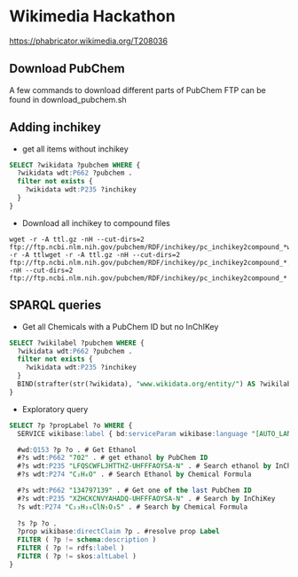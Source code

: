 # Wikimedia Hackathon

https://phabricator.wikimedia.org/T208036

## Download PubChem

A few commands to download different parts of PubChem FTP can be found in download_pubchem.sh

## Adding inchikey 

* get all items without inchikey

```sql
SELECT ?wikidata ?pubchem WHERE {
  ?wikidata wdt:P662 ?pubchem .
  filter not exists { 
    ?wikidata wdt:P235 ?inchikey
  }
}
```

* Download all inchikey to compound files

```shell
wget -r -A ttl.gz -nH --cut-dirs=2 ftp://ftp.ncbi.nlm.nih.gov/pubchem/RDF/inchikey/pc_inchikey2compound_*wget -r -A ttlwget -r -A ttl.gz -nH --cut-dirs=2 ftp://ftp.ncbi.nlm.nih.gov/pubchem/RDF/inchikey/pc_inchikey2compound_*.gz -nH --cut-dirs=2 ftp://ftp.ncbi.nlm.nih.gov/pubchem/RDF/inchikey/pc_inchikey2compound_*
```



## SPARQL queries

* Get all Chemicals with a PubChem ID but no InChIKey

```sql
SELECT ?wikilabel ?pubchem WHERE {
  ?wikidata wdt:P662 ?pubchem .
  filter not exists { 
    ?wikidata wdt:P235 ?inchikey
  }
  BIND(strafter(str(?wikidata), "www.wikidata.org/entity/") AS ?wikilabel)
}
```



* Exploratory query 

```sql
SELECT ?p ?propLabel ?o WHERE {
  SERVICE wikibase:label { bd:serviceParam wikibase:language "[AUTO_LANGUAGE],en". } 

  #wd:Q153 ?p ?o . # Get Ethanol
  #?s wdt:P662 "702" . # get ethanol by PubChem ID
  #?s wdt:P235 "LFQSCWFLJHTTHZ-UHFFFAOYSA-N" . # Search ethanol by InChiKey
  #?s wdt:P274 "C₂H₆O" . # Search Ethanol by Chemical Formula

  #?s wdt:P662 "134797139" . # Get one of the last PubChem ID
  #?s wdt:P235 "XZHCKCNVYAHADQ-UHFFFAOYSA-N" . # Search by InChiKey
  ?s wdt:P274 "C₂₃H₃₀ClN₅O₃S" . # Search by Chemical Formula
  
  ?s ?p ?o .
  ?prop wikibase:directClaim ?p . #resolve prop Label 
  FILTER ( ?p != schema:description )
  FILTER ( ?p != rdfs:label )
  FILTER ( ?p != skos:altLabel )
}
```

